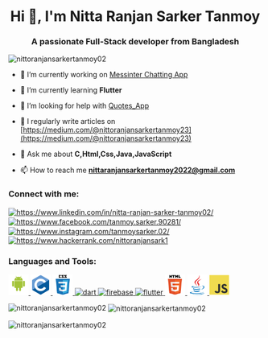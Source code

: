 <h1 align="center">Hi 👋, I'm Nitta Ranjan Sarker Tanmoy</h1>
<h3 align="center">A passionate Full-Stack developer from Bangladesh</h3>

<p align="left"> <img src="https://komarev.com/ghpvc/?username=nittoranjansarkertanmoy02&label=Profile%20views&color=0e75b6&style=flat" alt="nittoranjansarkertanmoy02" /> </p>

- 🔭 I’m currently working on [Messinter Chatting App](https://github.com/nittoranjansarkertanmoy02/Messinter-Chatting-App)

- 🌱 I’m currently learning **Flutter**

- 🤝 I’m looking for help with [Quotes_App](https://github.com/nittoranjansarkertanmoy02/Quotes_App)

- 📝 I regularly write articles on [https://medium.com/@nittoranjansarkertanmoy23](https://medium.com/@nittoranjansarkertanmoy23)

- 💬 Ask me about **C,Html,Css,Java,JavaScript**

- 📫 How to reach me **nittaranjansarkertanmoy2022@gmail.com**

<h3 align="left">Connect with me:</h3>
<p align="left">
<a href="https://linkedin.com/in/https://www.linkedin.com/in/nitta-ranjan-sarker-tanmoy02/" target="blank"><img align="center" src="https://raw.githubusercontent.com/rahuldkjain/github-profile-readme-generator/master/src/images/icons/Social/linked-in-alt.svg" alt="https://www.linkedin.com/in/nitta-ranjan-sarker-tanmoy02/" height="30" width="40" /></a>
<a href="https://fb.com/https://www.facebook.com/tanmoy.sarker.90281/" target="blank"><img align="center" src="https://raw.githubusercontent.com/rahuldkjain/github-profile-readme-generator/master/src/images/icons/Social/facebook.svg" alt="https://www.facebook.com/tanmoy.sarker.90281/" height="30" width="40" /></a>
<a href="https://instagram.com/https://www.instagram.com/tanmoysarker.02/" target="blank"><img align="center" src="https://raw.githubusercontent.com/rahuldkjain/github-profile-readme-generator/master/src/images/icons/Social/instagram.svg" alt="https://www.instagram.com/tanmoysarker.02/" height="30" width="40" /></a>
<a href="https://www.hackerrank.com/https://www.hackerrank.com/nittoranjansark1" target="blank"><img align="center" src="https://raw.githubusercontent.com/rahuldkjain/github-profile-readme-generator/master/src/images/icons/Social/hackerrank.svg" alt="https://www.hackerrank.com/nittoranjansark1" height="30" width="40" /></a>
</p>

<h3 align="left">Languages and Tools:</h3>
<p align="left"> <a href="https://developer.android.com" target="_blank" rel="noreferrer"> <img src="https://raw.githubusercontent.com/devicons/devicon/master/icons/android/android-original-wordmark.svg" alt="android" width="40" height="40"/> </a> <a href="https://www.cprogramming.com/" target="_blank" rel="noreferrer"> <img src="https://raw.githubusercontent.com/devicons/devicon/master/icons/c/c-original.svg" alt="c" width="40" height="40"/> </a> <a href="https://www.w3schools.com/css/" target="_blank" rel="noreferrer"> <img src="https://raw.githubusercontent.com/devicons/devicon/master/icons/css3/css3-original-wordmark.svg" alt="css3" width="40" height="40"/> </a> <a href="https://dart.dev" target="_blank" rel="noreferrer"> <img src="https://www.vectorlogo.zone/logos/dartlang/dartlang-icon.svg" alt="dart" width="40" height="40"/> </a> <a href="https://firebase.google.com/" target="_blank" rel="noreferrer"> <img src="https://www.vectorlogo.zone/logos/firebase/firebase-icon.svg" alt="firebase" width="40" height="40"/> </a> <a href="https://flutter.dev" target="_blank" rel="noreferrer"> <img src="https://www.vectorlogo.zone/logos/flutterio/flutterio-icon.svg" alt="flutter" width="40" height="40"/> </a> <a href="https://www.w3.org/html/" target="_blank" rel="noreferrer"> <img src="https://raw.githubusercontent.com/devicons/devicon/master/icons/html5/html5-original-wordmark.svg" alt="html5" width="40" height="40"/> </a> <a href="https://www.java.com" target="_blank" rel="noreferrer"> <img src="https://raw.githubusercontent.com/devicons/devicon/master/icons/java/java-original.svg" alt="java" width="40" height="40"/> </a> <a href="https://developer.mozilla.org/en-US/docs/Web/JavaScript" target="_blank" rel="noreferrer"> <img src="https://raw.githubusercontent.com/devicons/devicon/master/icons/javascript/javascript-original.svg" alt="javascript" width="40" height="40"/> </a> </p>

<p><img align="left" src="https://github-readme-stats.vercel.app/api/top-langs?username=nittoranjansarkertanmoy02&show_icons=true&locale=en&layout=compact" alt="nittoranjansarkertanmoy02" /></p>

<p>&nbsp;<img align="center" src="https://github-readme-stats.vercel.app/api?username=nittoranjansarkertanmoy02&show_icons=true&locale=en" alt="nittoranjansarkertanmoy02" /></p>

<p><img align="center" src="https://github-readme-streak-stats.herokuapp.com/?user=nittoranjansarkertanmoy02&" alt="nittoranjansarkertanmoy02" /></p>
